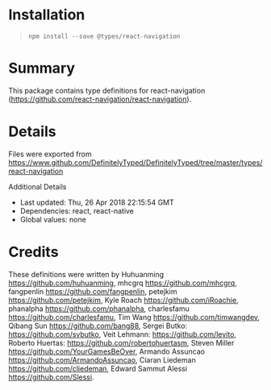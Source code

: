 # Installation
> `npm install --save @types/react-navigation`

# Summary
This package contains type definitions for react-navigation (https://github.com/react-navigation/react-navigation).

# Details
Files were exported from https://www.github.com/DefinitelyTyped/DefinitelyTyped/tree/master/types/react-navigation

Additional Details
 * Last updated: Thu, 26 Apr 2018 22:15:54 GMT
 * Dependencies: react, react-native
 * Global values: none

# Credits
These definitions were written by Huhuanming <https://github.com/huhuanming>, mhcgrq <https://github.com/mhcgrq>, fangpenlin <https://github.com/fangpenlin>, petejkim <https://github.com/petejkim>, Kyle Roach <https://github.com/iRoachie>, phanalpha <https://github.com/phanalpha>, charlesfamu <https://github.com/charlesfamu>, Tim Wang <https://github.com/timwangdev>, Qibang Sun <https://github.com/bang88>, Sergei Butko: <https://github.com/svbutko>, Veit Lehmann: <https://github.com/levito>, Roberto Huertas: <https://github.com/robertohuertasm>, Steven Miller <https://github.com/YourGamesBeOver>, Armando Assuncao <https://github.com/ArmandoAssuncao>, Ciaran Liedeman <https://github.com/cliedeman>, Edward Sammut Alessi <https://github.com/Slessi>.
